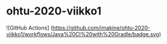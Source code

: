 # ohtu-2020-viikko1
![GitHub Actions] (https://github.com/jmakine/ohtu-2020-viikko1/workflows/Java%20CI%20with%20Gradle/badge.svg)
